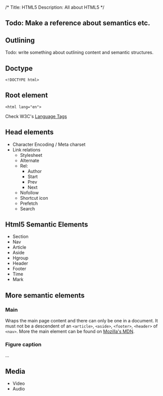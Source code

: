 /*
Title: HTML5
Description: All about HTML5
*/


## Todo: Make a reference about semantics etc.


## Outlining

Todo: write something about outlining content and semantic structures.


## Doctype

	<!DOCTYPE html>


## Root element

	<html lang="en">

Check W3C's [Language Tags](http://www.w3.org/International/questions/qa-choosing-language-tags)


## Head elements

- Character Encoding / Meta charset
- Link relations
	- Stylesheet
	- Alternate
	- Rel: 
		- Author
		- Start
		- Prev
		- Next
	- Nofollow
	- Shortcut icon
	- Prefetch
	- Search


## Html5 Semantic Elements

- Section
- Nav
- Article
- Aside
- Hgroup
- Header
- Footer
- Time
- Mark


## More semantic elements

### Main

Wraps the main page content and there can only be one in a document. It must not be a descendent of an `<article>`, `<aside>`, `<footer>`, `<header>` of `<nav>`. More the main element can be found on [Mozilla's MDN](https://developer.mozilla.org/en-US/docs/Web/HTML/Element/main).

### Figure caption

...


## Media

- Video
- Audio
